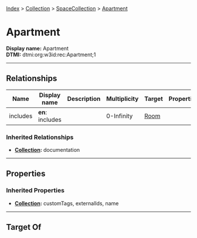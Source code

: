 [Index](../../Index.md) > [Collection](../Collection.md) > [SpaceCollection](SpaceCollection.md) > [Apartment](#)
# Apartment

**Display name:** Apartment<br />
**DTMI:** dtmi:org:w3id:rec:Apartment;1

---

## Relationships
|Name|Display name|Description|Multiplicity|Target|Properties|Writable|
|-|-|-|-|-|-|-|
|includes|**en**: includes||0-Infinity|[Room](../../Space/Architecture/Room/Room.md)||True|
### Inherited Relationships
* **[Collection](../Collection.md):** documentation

---

## Properties
### Inherited Properties
* **[Collection](../Collection.md):** customTags, externalIds, name

---

## Target Of
